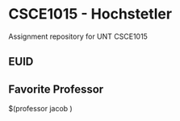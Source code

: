# CSCE1015 - Hochstetler
Assignment repository for UNT CSCE1015
## EUID

## Favorite Professor
$(professor jacob )
